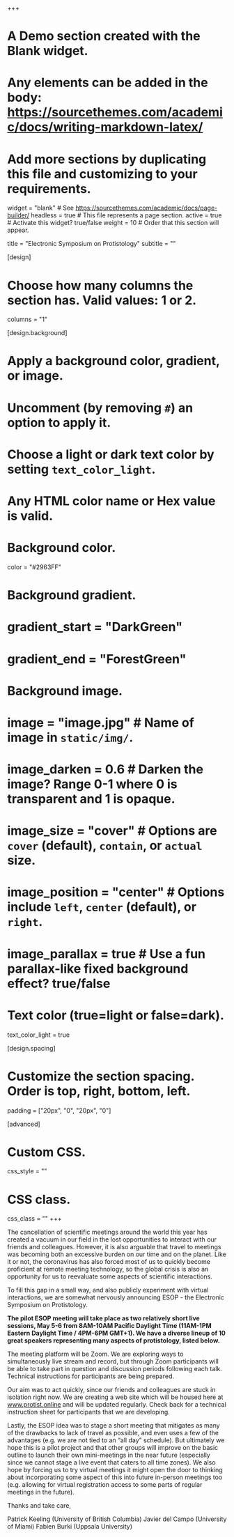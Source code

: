 +++
# A Demo section created with the Blank widget.
# Any elements can be added in the body: https://sourcethemes.com/academic/docs/writing-markdown-latex/
# Add more sections by duplicating this file and customizing to your requirements.

widget = "blank"  # See https://sourcethemes.com/academic/docs/page-builder/
headless = true  # This file represents a page section.
active = true  # Activate this widget? true/false
weight = 10  # Order that this section will appear.

title = "Electronic Symposium on Protistology"
subtitle = ""

[design]
  # Choose how many columns the section has. Valid values: 1 or 2.
  columns = "1"

[design.background]
  # Apply a background color, gradient, or image.
  #   Uncomment (by removing `#`) an option to apply it.
  #   Choose a light or dark text color by setting `text_color_light`.
  #   Any HTML color name or Hex value is valid.

  # Background color.
   color = "#2963FF"

  # Background gradient.
  # gradient_start = "DarkGreen"
  # gradient_end = "ForestGreen"

  # Background image.
  # image = "image.jpg"  # Name of image in `static/img/`.
  # image_darken = 0.6  # Darken the image? Range 0-1 where 0 is transparent and 1 is opaque.
  # image_size = "cover"  #  Options are `cover` (default), `contain`, or `actual` size.
  # image_position = "center"  # Options include `left`, `center` (default), or `right`.
  # image_parallax = true  # Use a fun parallax-like fixed background effect? true/false

  # Text color (true=light or false=dark).
  text_color_light = true

[design.spacing]
  # Customize the section spacing. Order is top, right, bottom, left.
  padding = ["20px", "0", "20px", "0"]

[advanced]
 # Custom CSS.
 css_style = ""

 # CSS class.
 css_class = ""
+++

The cancellation of scientific meetings around the world this year has created a vacuum in our field in the lost opportunities to interact with our friends and colleagues. However, it is also arguable that travel to meetings was becoming both an excessive burden on our time and on the planet. Like it or not, the coronavirus has also forced most of us to quickly become proficient at remote meeting technology, so the global crisis is also an opportunity for us to reevaluate some aspects of scientific interactions.

To fill this gap in a small way, and also publicly experiment with virtual interactions, we are somewhat nervously announcing ESOP - the Electronic Symposium on Protistology.

**The pilot ESOP meeting will take place as two relatively short live sessions, May 5-6 from 8AM-10AM Pacific Daylight Time (11AM-1PM Eastern Daylight Time / 4PM-6PM GMT+1). We have a diverse lineup of 10 great speakers representing many aspects of protistology, listed below.**

The meeting platform will be Zoom. We are exploring ways to simultaneously live stream and record, but through Zoom participants will be able to take part in question and discussion periods following each talk. Technical instructions for participants are being prepared.

Our aim was to act quickly, since our friends and colleagues are stuck in isolation right now. We are creating a web site which will be housed here at www.protist.online and will be updated regularly. Check back for a technical instruction sheet for participants that we are developing.   

Lastly, the ESOP idea was to stage a short meeting that mitigates as many of the drawbacks to lack of travel as possible, and even uses a few of the advantages (e.g. we are not tied to an “all day” schedule). But ultimately we hope this is a pilot project and that other groups will improve on the basic outline to launch their own mini-meetings in the near future (especially since we cannot stage a live event that caters to all time zones). We also hope by forcing us to try virtual meetings it might open the door to thinking about incorporating some aspect of this into future in-person meetings too (e.g. allowing for virtual registration access to some parts of regular meetings in the future).

Thanks and take care,

Patrick Keeling (University of British Columbia)
Javier del Campo (University of Miami)
Fabien Burki  (Uppsala University)

